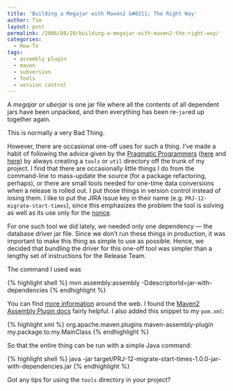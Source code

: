 ```yaml
---
title: 'Building a Megajar with Maven2 &#8211; The Right Way'
author: Tim
layout: post
permalink: /2006/08/28/building-a-megajar-with-maven2-the-right-way/
categories:
  - How-To
tags:
  - assembly plugin
  - maven
  - subversion
  - Tools
  - version control
---
```

A *megajar* or *uberjar* is one jar file where all the contents of all dependent jars have been unpacked, and then everything has been re-`jar`ed up together again.

This is normally a very Bad Thing.

However, there are occasional one-off uses for such a thing. I&#8217;ve made a habit of following the advice given by the [Pragmatic Programmers][1] ([here][2] and [here][3]) by always creating a `tools` or `util` directory off the trunk of my project. I find that there are occasionally little things I do from the command-line to mass-update the source (for a package refactoring, perhaps), or there are small tools needed for one-time data conversions when a release is rolled out. I put those things in version control instead of losing them. I like to put the JIRA issue key in their name (e.g. `PRJ-12-migrate-start-times`), since this emphasizes the problem the tool is solving as well as its use only for the [nonce][4].

For one such tool we did lately, we needed only one dependency &#8212; the database driver jar file. Since we don&#8217;t run these things in production, it was important to make this thing as simple to use as possible. Hence, we decided that bundling the driver for this one-off tool was simpler than a lengthy set of instructions for the Release Team.

The command I used was

{% highlight shell %}
mvn assembly:assembly -DdescriptorId=jar-with-dependencies
{% endhighlight %}


You can find [more information][5] around the web. I found the [Maven2 Assembly Plugin docs][6] fairly helpful. I also added this snippet to my `pom.xml`:

{% highlight xml %}
<plugin>
  <groupId>org.apache.maven.plugins</groupId>
  <artifactId>maven-assembly-plugin</artifactId>
  <configuration>
    <archive>
      <manifest>
        <mainClass>my.package.to.my.MainClass</mainClass>
      </manifest>
    </archive>
  </configuration>
</plugin>
{% endhighlight %}


So that the entire thing can be run with a simple Java command:

{% highlight shell %}
java -jar target/PRJ-12-migrate-start-times-1.0.0-jar-with-dependencies.jar
{% endhighlight %}

Got any tips for using the `tools` directory in your project?

 [1]: http://pragprog.com
 [2]: http://pragmaticprogrammer.com/titles/svn2/index.html
 [3]: http://pragmaticprogrammer.com/starter_kit/vc/index.html
 [4]: http://dictionary.reference.com/search?q=nonce&x=0&y=0
 [5]: http://www.synthesisstudios.com/whiteboard/tag/jar/
 [6]: http://maven.apache.org/plugins/maven-assembly-plugin/introduction.html
